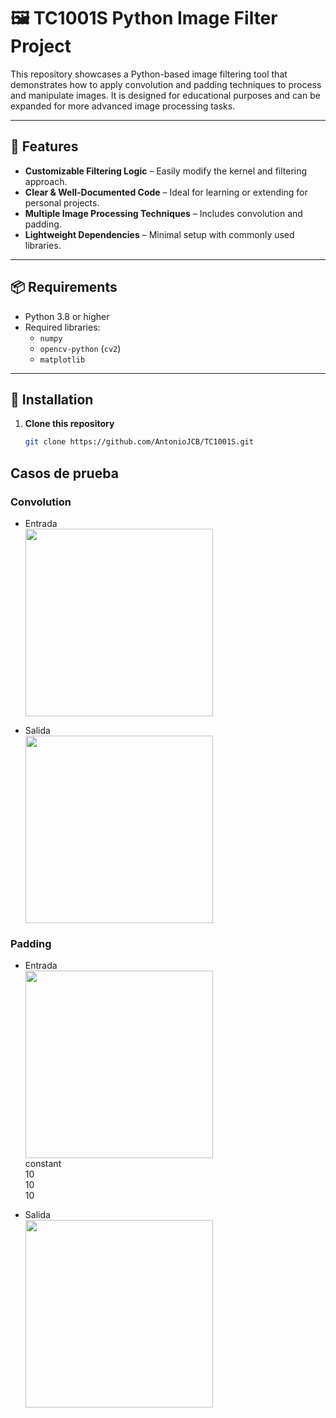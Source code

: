 # 🖼️ TC1001S Python Image Filter Project

This repository showcases a Python-based image filtering tool that demonstrates how to apply convolution and padding techniques to process and manipulate images. It is designed for educational purposes and can be expanded for more advanced image processing tasks.

---

## 🚀 Features

- **Customizable Filtering Logic** – Easily modify the kernel and filtering approach.
- **Clear & Well-Documented Code** – Ideal for learning or extending for personal projects.
- **Multiple Image Processing Techniques** – Includes convolution and padding.
- **Lightweight Dependencies** – Minimal setup with commonly used libraries.

---

## 📦 Requirements

- Python 3.8 or higher
- Required libraries:
  - `numpy`
  - `opencv-python` (`cv2`)
  - `matplotlib`

---

## 🔧 Installation

1. **Clone this repository**
   ```bash
   git clone https://github.com/AntonioJCB/TC1001S.git

## Casos de prueba

### Convolution
- Entrada  
  <img src="convolution\Turquia.jpg" width="300"/>

- Salida  
  <img src="resultado.jpg" width="300"/>

### Padding
- Entrada  
  <img src="padding\Turquia.jpg" width="300"/>  
  constant  
  10  
  10  
  10  

- Salida  
  <img src="image_padding.jpg"  width="300"/>  
